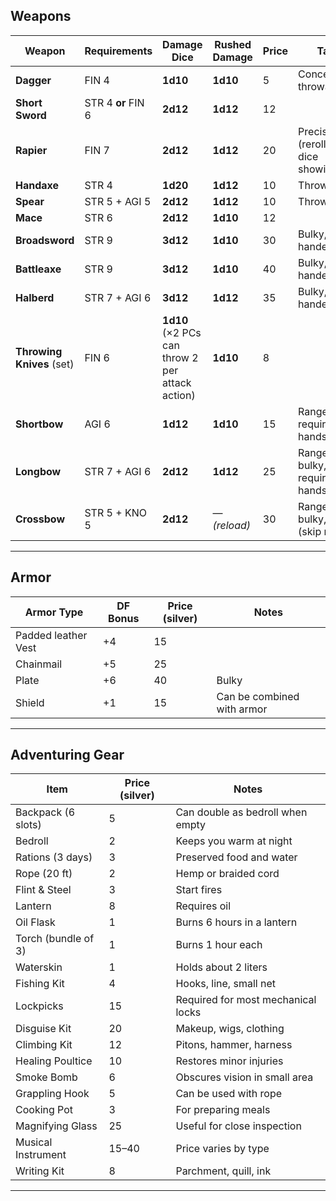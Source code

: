 ## Weapons


| Weapon                    | Requirements       | Damage Dice   | Rushed Damage | Price | Tags                                                |
| ------------------------- | ------------------ | ------------- | ------------- | ----- | ---------------------------------------------------- |
| **Dagger**                | FIN 4              | **1d10**      | **1d10**      | 5     | Concealable, throwable                               |
| **Short Sword**           | STR 4 **or** FIN 6 | **2d12**      | **1d12**      | 12    |                                            |
| **Rapier**                | FIN 7              | **2d12**      | **1d12**      | 20    | Precise (reroll any dice showing 1)                   |
| **Handaxe**               | STR 4              | **1d20**      | **1d12**      | 10    | Throwable                                            |
| **Spear**                 | STR 5 + AGI 5      | **2d12**      | **1d12**      | 10    | Throwable                                     |
| **Mace**                  | STR 6              | **2d12**      | **1d10**      | 12    |   |
| **Broadsword**            | STR 9              | **3d12**      | **1d10**      | 30    | Bulky, two-handed                                    |
| **Battleaxe**             | STR 9              | **3d12**      | **1d10**      | 40    | Bulky, two-handed                            |
| **Halberd**               | STR 7 + AGI 6      | **3d12**      | **1d12**      | 35    | Bulky, two-handed                             |
| **Throwing Knives** (set) | FIN 6              | **1d10** (×2 PCs can throw 2 per attack action) | **1d10**      | 8     |                   |
| **Shortbow**              | AGI 6              | **1d12**      | **1d10**      | 15    | Ranged, requires free hands                          |
| **Longbow**               | STR 7 + AGI 6      | **2d12**      | **1d12**      | 25    | Ranged, bulky, requires free hands                   |
| **Crossbow**              | STR 5 + KNO 5      | **2d12**      | — *(reload)*  | 30    | Ranged, bulky, reload (skip rush)                    |

---

## Armor

| Armor Type     | DF Bonus | Price (silver) | Notes |
|----------------|----------|----------------|-------|
| Padded leather Vest   | +4  | 15           |       |
| Chainmail      | +5       | 25             |       |
| Plate          | +6       | 40             | Bulky |
| Shield         | +1       | 15             | Can be combined with armor |

---

## Adventuring Gear

| Item                     | Price (silver) | Notes |
|--------------------------|----------------|-------|
| Backpack (6 slots)       | 5              | Can double as bedroll when empty |
| Bedroll                  | 2              | Keeps you warm at night |
| Rations (3 days)         | 3              | Preserved food and water |
| Rope (20 ft)             | 2              | Hemp or braided cord |
| Flint & Steel            | 3              | Start fires |
| Lantern                  | 8              | Requires oil |
| Oil Flask                | 1              | Burns 6 hours in a lantern |
| Torch (bundle of 3)      | 1              | Burns 1 hour each |
| Waterskin                | 1              | Holds about 2 liters |
| Fishing Kit              | 4              | Hooks, line, small net |
| Lockpicks                | 15             | Required for most mechanical locks |
| Disguise Kit             | 20             | Makeup, wigs, clothing |
| Climbing Kit             | 12             | Pitons, hammer, harness |
| Healing Poultice         | 10             | Restores minor injuries |
| Smoke Bomb                | 6              | Obscures vision in small area |
| Grappling Hook           | 5              | Can be used with rope |
| Cooking Pot              | 3              | For preparing meals |
| Magnifying Glass         | 25             | Useful for close inspection |
| Musical Instrument       | 15–40          | Price varies by type |
| Writing Kit              | 8              | Parchment, quill, ink |

---
